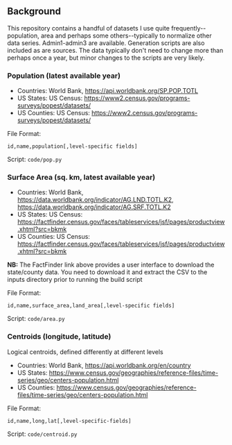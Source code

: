 
## Background ##

This repository contains a handful of datasets I use quite frequently--population,
area and perhaps some others--typically to normalize other data series. Admin1-admin3
are available. Generation scripts are also included as are sources. The data typically
don't need to change more than perhaps once a year, but minor changes to the scripts
are very likely.

### Population (latest available year) ###

* Countries: World Bank, https://api.worldbank.org/SP.POP.TOTL
* US States: US Census: https://www2.census.gov/programs-surveys/popest/datasets/
* US Counties: US Census: https://www2.census.gov/programs-surveys/popest/datasets/

File Format:

```
id,name,population[,level-specific fields]
```

Script:  `code/pop.py`

### Surface Area (sq. km, latest available year) ###

* Countries: World Bank, https://data.worldbank.org/indicator/AG.LND.TOTL.K2, https://data.worldbank.org/indicator/AG.SRF.TOTL.K2
* US States: US Census: https://factfinder.census.gov/faces/tableservices/jsf/pages/productview.xhtml?src=bkmk
* US Counties: US Census: https://factfinder.census.gov/faces/tableservices/jsf/pages/productview.xhtml?src=bkmk

**NB:** The FactFinder link above provides a user interface to download the state/county data. You need to download it
and extract the CSV to the inputs directory prior to running the build script

File Format:

```
id,name,surface_area,land_area[,level-specific fields]
```

Script:  `code/area.py`


### Centroids (longitude, latitude) ###

Logical centroids, defined differently at different levels

* Countries: World Bank, https://api.worldbank.org/en/country
* US States: https://www.census.gov/geographies/reference-files/time-series/geo/centers-population.html
* US Counties: https://www.census.gov/geographies/reference-files/time-series/geo/centers-population.html

File Format:

```
id,name,long,lat[,level-specific-fields]
```

Script: `code/centroid.py`
